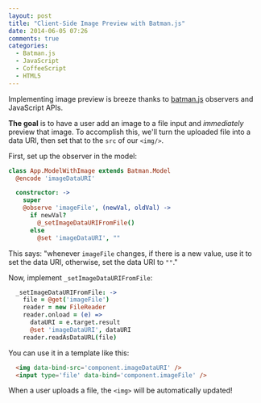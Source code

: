 ```yaml
---
layout: post
title: "Client-Side Image Preview with Batman.js"
date: 2014-06-05 07:26
comments: true
categories:
  - Batman.js
  - JavaScript
  - CoffeeScript
  - HTML5
---
```


Implementing image preview is breeze thanks to [batman.js](http://batmanjs.org) observers and JavaScript APIs.

<!-- more -->

__The goal__ is to have a user add an image to a file input and _immediately_ preview that image. To accomplish this, we'll turn the uploaded file into a data URI, then set that to the `src` of our `<img/>`.

First, set up the observer in the model:

```coffeescript
class App.ModelWithImage extends Batman.Model
  @encode 'imageDataURI'

  constructor: ->
    super
    @observe 'imageFile', (newVal, oldVal) ->
      if newVal?
        @_setImageDataURIFromFile()
      else
        @set 'imageDataURI', ""
```

This says: "whenever `imageFile` changes, if there is a new value, use it to set the data URI, otherwise, set the data URI to `""`."

Now, implement `_setImageDataURIFromFile`:

```coffeescript
  _setImageDataURIFromFile: ->
    file = @get('imageFile')
    reader = new FileReader
    reader.onload = (e) =>
      dataURI = e.target.result
      @set 'imageDataURI', dataURI
    reader.readAsDataURL(file)
```

You can use it in a template like this:

```html
  <img data-bind-src='component.imageDataURI' />
  <input type='file' data-bind='component.imageFile' />
```

When a user uploads a file, the `<img>` will be automatically updated!